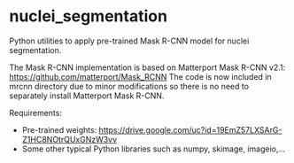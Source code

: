 # nuclei_segmentation
Python utilities to apply pre-trained Mask R-CNN model for nuclei segmentation.

The Mask R-CNN implementation is based on Matterport Mask R-CNN v2.1: https://github.com/matterport/Mask_RCNN
The code is now included in mrcnn directory due to minor modifications so there is no need to separately install Matterport Mask R-CNN.

Requirements:
- Pre-trained weights: https://drive.google.com/uc?id=19EmZ57LXSArG-Z1HC8NOtrQUxGNzW3vv
- Some other typical Python libraries such as numpy, skimage, imageio,...

